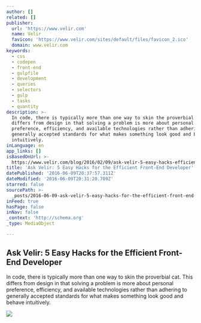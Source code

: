 ```yaml
---
author: []
related: []
publisher:
  url: 'https://www.velir.com'
  name: Velir
  favicon: 'https://www.velir.com/sites/default/files/favicon_2.ico'
  domain: www.velir.com
keywords:
  - css
  - codepen
  - front-end
  - gulpfile
  - development
  - queries
  - selectors
  - gulp
  - tasks
  - quantity
description: >-
  In code, there is typically more than one way to skin the proverbial cat. This
  differs from design in that solving a problem is more about personal
  preference, efficiency, and available technologies rather than adhering to
  generally accepted standards for what makes something look good and behave
  intuitively.
inLanguage: en
app_links: []
isBasedOnUrl: >-
  https://www.velir.com/blog/2016/02/09/ask-velir-5-easy-hacks-efficient-front-end-developer
title: 'Ask Velir: 5 Easy Hacks for the Efficient Front-End Developer'
datePublished: '2016-06-09T20:37:57.311Z'
dateModified: '2016-06-09T20:31:20.709Z'
starred: false
sourcePath: >-
  _posts/2016-06-09-ask-velir-5-easy-hacks-for-the-efficient-front-end-develope.md
inFeed: true
hasPage: false
inNav: false
_context: 'http://schema.org'
_type: MediaObject

---
```

<article style=""><h1>Ask Velir: 5 Easy Hacks for the Efficient Front-End Developer</h1><p>In code, there is typically more than one way to skin the proverbial cat. This differs from design in that solving a problem is more about personal preference, efficiency, and available technologies rather than adhering to generally accepted standards for what makes something look good and behave intuitively.</p><img src="https://www.velir.com/sites/all/themes/velir/assets/images/social-share-icons/social-reddit-circle-128.png" /></article>